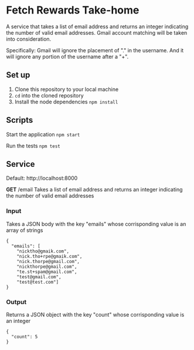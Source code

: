 # Fetch Rewards Take-home

A service that takes a list of email address and returns an integer indicating the number of valid email addresses. Gmail account matching will be taken into consideration.

Specifically: Gmail will ignore the placement of "." in the username. And it will ignore any portion of the username after a "+".

## Set up

1. Clone this repository to your local machine
2. `cd` into the cloned repository
3. Install the node dependencies `npm install`

## Scripts

Start the application `npm start`

Run the tests `npm test`

## Service

Default: http://localhost:8000

**GET** /email
Takes a list of email address and returns an integer indicating the number of valid email addresses

### Input

Takes a JSON body with the key "emails" whose corrisponding value is an array of strings
```
{
  "emails": [
    "nicktho@gmaik.com",
    "nick.tho+rpe@gmaik.com",
    "nick.thorpe@gmail.com",
    "nickthorpe@gmail.com",
    "te.st+spam@gmail.com", 
    "test@gmail.com", 
    "test@test.com"]
}
```
### Output

Returns a JSON object with the key "count" whose corrisponding value is an integer
```
{
  "count": 5
}
```
